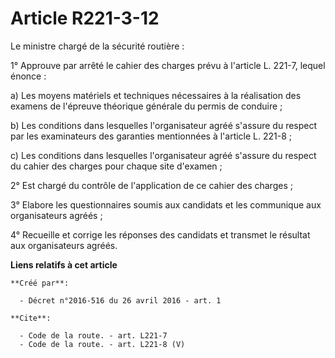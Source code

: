 # Article R221-3-12

Le ministre chargé de la sécurité routière : 

1° Approuve par arrêté le cahier des charges prévu à l'article L. 221-7, lequel énonce : 

a) Les moyens matériels et techniques nécessaires à la réalisation des examens de l'épreuve théorique générale du permis de
conduire ; 

b) Les conditions dans lesquelles l'organisateur agréé s'assure du respect par les examinateurs des garanties mentionnées à
l'article L. 221-8 ; 

c) Les conditions dans lesquelles l'organisateur agréé s'assure du respect du cahier des charges pour chaque site d'examen ; 

2° Est chargé du contrôle de l'application de ce cahier des charges ; 

3° Elabore les questionnaires soumis aux candidats et les communique aux organisateurs agréés ; 

4° Recueille et corrige les réponses des candidats et transmet le résultat aux organisateurs agréés.

**Liens relatifs à cet article**

	**Créé par**:

	  - Décret n°2016-516 du 26 avril 2016 - art. 1

	**Cite**:

	  - Code de la route. - art. L221-7
	  - Code de la route. - art. L221-8 (V)
